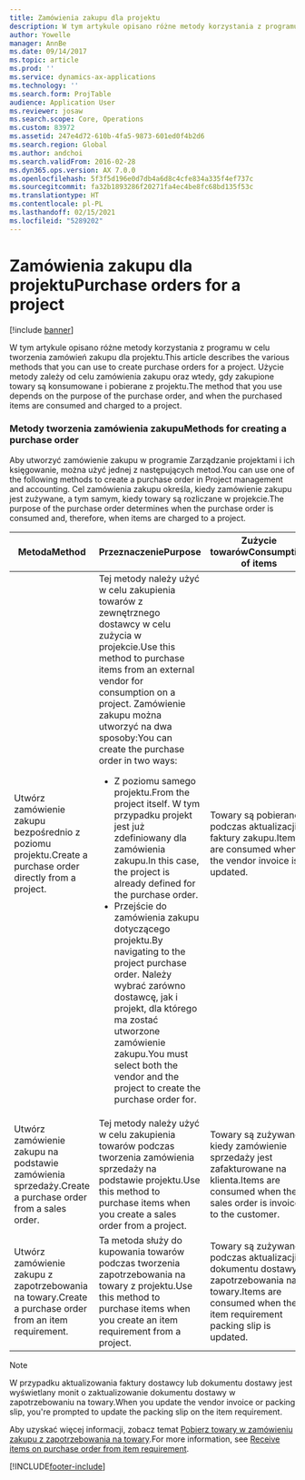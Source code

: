 ```yaml
---
title: Zamówienia zakupu dla projektu
description: W tym artykule opisano różne metody korzystania z programu w celu tworzenia zamówień zakupu dla projektu. Użycie metody zależy od celu zamówienia zakupu oraz wtedy, gdy zakupione towary są konsumowane i pobierane z projektu.
author: Yowelle
manager: AnnBe
ms.date: 09/14/2017
ms.topic: article
ms.prod: ''
ms.service: dynamics-ax-applications
ms.technology: ''
ms.search.form: ProjTable
audience: Application User
ms.reviewer: josaw
ms.search.scope: Core, Operations
ms.custom: 83972
ms.assetid: 247e4d72-610b-4fa5-9873-601ed0f4b2d6
ms.search.region: Global
ms.author: andchoi
ms.search.validFrom: 2016-02-28
ms.dyn365.ops.version: AX 7.0.0
ms.openlocfilehash: 5f3f5d196e0d7db4a6d8c4cfe834a335f4ef737c
ms.sourcegitcommit: fa32b1893286f20271fa4ec4be8fc68bd135f53c
ms.translationtype: HT
ms.contentlocale: pl-PL
ms.lasthandoff: 02/15/2021
ms.locfileid: "5289202"
---
```

# <a name="purchase-orders-for-a-project"></a><span data-ttu-id="afb1e-104">Zamówienia zakupu dla projektu</span><span class="sxs-lookup"><span data-stu-id="afb1e-104">Purchase orders for a project</span></span>

[!include [banner](../includes/banner.md)]

<span data-ttu-id="afb1e-105">W tym artykule opisano różne metody korzystania z programu w celu tworzenia zamówień zakupu dla projektu.</span><span class="sxs-lookup"><span data-stu-id="afb1e-105">This article describes the various methods that you can use to create purchase orders for a project.</span></span> <span data-ttu-id="afb1e-106">Użycie metody zależy od celu zamówienia zakupu oraz wtedy, gdy zakupione towary są konsumowane i pobierane z projektu.</span><span class="sxs-lookup"><span data-stu-id="afb1e-106">The method that you use depends on the purpose of the purchase order, and when the purchased items are consumed and charged to a project.</span></span>

### <a name="methods-for-creating-a-purchase-order"></a><span data-ttu-id="afb1e-107">Metody tworzenia zamówienia zakupu</span><span class="sxs-lookup"><span data-stu-id="afb1e-107">Methods for creating a purchase order</span></span>

<span data-ttu-id="afb1e-108">Aby utworzyć zamówienie zakupu w programie Zarządzanie projektami i ich księgowanie, można użyć jednej z następujących metod.</span><span class="sxs-lookup"><span data-stu-id="afb1e-108">You can use one of the following methods to create a purchase order in Project management and accounting.</span></span> <span data-ttu-id="afb1e-109">Cel zamówienia zakupu określa, kiedy zamówienie zakupu jest zużywane, a tym samym, kiedy towary są rozliczane w projekcie.</span><span class="sxs-lookup"><span data-stu-id="afb1e-109">The purpose of the purchase order determines when the purchase order is consumed and, therefore, when items are charged to a project.</span></span>

<table>
<colgroup>
<col width="33%" />
<col width="33%" />
<col width="33%" />
</colgroup>
<thead>
<tr class="header">
<th><span data-ttu-id="afb1e-110">Metoda</span><span class="sxs-lookup"><span data-stu-id="afb1e-110">Method</span></span></th>
<th><span data-ttu-id="afb1e-111">Przeznaczenie</span><span class="sxs-lookup"><span data-stu-id="afb1e-111">Purpose</span></span></th>
<th><span data-ttu-id="afb1e-112">Zużycie towarów</span><span class="sxs-lookup"><span data-stu-id="afb1e-112">Consumption of items</span></span></th>
</tr>
</thead>
<tbody>
<tr class="odd">
<td><span data-ttu-id="afb1e-113">Utwórz zamówienie zakupu bezpośrednio z poziomu projektu.</span><span class="sxs-lookup"><span data-stu-id="afb1e-113">Create a purchase order directly from a project.</span></span></td>
<td><span data-ttu-id="afb1e-114">Tej metody należy użyć w celu zakupienia towarów z zewnętrznego dostawcy w celu zużycia w projekcie.</span><span class="sxs-lookup"><span data-stu-id="afb1e-114">Use this method to purchase items from an external vendor for consumption on a project.</span></span> <span data-ttu-id="afb1e-115">Zamówienie zakupu można utworzyć na dwa sposoby:</span><span class="sxs-lookup"><span data-stu-id="afb1e-115">You can create the purchase order in two ways:</span></span>
<ul>
<li><span data-ttu-id="afb1e-116">Z poziomu samego projektu.</span><span class="sxs-lookup"><span data-stu-id="afb1e-116">From the project itself.</span></span> <span data-ttu-id="afb1e-117">W tym przypadku projekt jest już zdefiniowany dla zamówienia zakupu.</span><span class="sxs-lookup"><span data-stu-id="afb1e-117">In this case, the project is already defined for the purchase order.</span></span></li>
<li><span data-ttu-id="afb1e-118">Przejście do zamówienia zakupu dotyczącego projektu.</span><span class="sxs-lookup"><span data-stu-id="afb1e-118">By navigating to the project purchase order.</span></span> <span data-ttu-id="afb1e-119">Należy wybrać zarówno dostawcę, jak i projekt, dla którego ma zostać utworzone zamówienie zakupu.</span><span class="sxs-lookup"><span data-stu-id="afb1e-119">You must select both the vendor and the project to create the purchase order for.</span></span></li>
</ul></td>
<td><span data-ttu-id="afb1e-120">Towary są pobierane podczas aktualizacji faktury zakupu.</span><span class="sxs-lookup"><span data-stu-id="afb1e-120">Items are consumed when the vendor invoice is updated.</span></span></td>
</tr>
<tr class="even">
<td><span data-ttu-id="afb1e-121">Utwórz zamówienie zakupu na podstawie zamówienia sprzedaży.</span><span class="sxs-lookup"><span data-stu-id="afb1e-121">Create a purchase order from a sales order.</span></span></td>
<td><span data-ttu-id="afb1e-122">Tej metody należy użyć w celu zakupienia towarów podczas tworzenia zamówienia sprzedaży na podstawie projektu.</span><span class="sxs-lookup"><span data-stu-id="afb1e-122">Use this method to purchase items when you create a sales order from a project.</span></span></td>
<td><span data-ttu-id="afb1e-123">Towary są zużywane, kiedy zamówienie sprzedaży jest zafakturowane na klienta.</span><span class="sxs-lookup"><span data-stu-id="afb1e-123">Items are consumed when the sales order is invoiced to the customer.</span></span></td>
</tr>
<tr class="odd">
<td><span data-ttu-id="afb1e-124">Utwórz zamówienie zakupu z zapotrzebowania na towary.</span><span class="sxs-lookup"><span data-stu-id="afb1e-124">Create a purchase order from an item requirement.</span></span></td>
<td><span data-ttu-id="afb1e-125">Ta metoda służy do kupowania towarów podczas tworzenia zapotrzebowania na towary z projektu.</span><span class="sxs-lookup"><span data-stu-id="afb1e-125">Use this method to purchase items when you create an item requirement from a project.</span></span></td>
<td><span data-ttu-id="afb1e-126">Towary są zużywane podczas aktualizacji dokumentu dostawy zapotrzebowania na towary.</span><span class="sxs-lookup"><span data-stu-id="afb1e-126">Items are consumed when the item requirement packing slip is updated.</span></span></td>
</tr>
</tbody>
</table>

> [!NOTE] 
> <span data-ttu-id="afb1e-127">W przypadku aktualizowania faktury dostawcy lub dokumentu dostawy jest wyświetlany monit o zaktualizowanie dokumentu dostawy w zapotrzebowaniu na towary.</span><span class="sxs-lookup"><span data-stu-id="afb1e-127">When you update the vendor invoice or packing slip, you're prompted to update the packing slip on the item requirement.</span></span>

<span data-ttu-id="afb1e-128">Aby uzyskać więcej informacji, zobacz temat [Pobierz towary w zamówieniu zakupu z zapotrzebowania na towary](tasks/receive-items-purchase-order-item-requirement.md).</span><span class="sxs-lookup"><span data-stu-id="afb1e-128">For more information, see [Receive items on purchase order from item requirement](tasks/receive-items-purchase-order-item-requirement.md).</span></span>



[!INCLUDE[footer-include](../includes/footer-banner.md)]